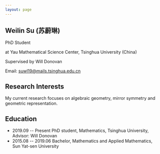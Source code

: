 ```yaml
---
layout: page
---
```


## Weilin Su (苏蔚琳)

 PhD Student 
 
 at Yau Mathematical Science Center, Tsinghua University (China)
 
 Supervised by Will Donovan
 
 Email: suwl19@mails.tsinghua.edu.cn



## Research Interests

My current research focuses on algebraic geometry, mirror symmetry and geometric representation.


## Education

- 2019.09 -- Present  PhD student, Mathematics, Tsinghua University, Advisor: Will Donovan
- 2015.08 -- 2019.06  Bachelor, Mathematics and Applied Mathematics, Sun Yat-sen University
